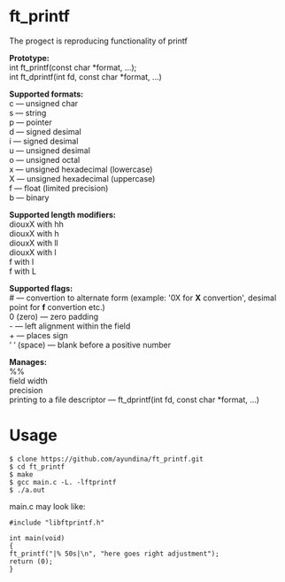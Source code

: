 # ft_printf
The progect is reproducing functionality of printf</br>

**Prototype:**</br>
int ft_printf(const char *format, ...);</br>
int ft_dprintf(int fd, const char *format, ...)</br>

**Supported formats:**</br>
c — unsigned char</br>
s — string</br>
p — pointer</br>
d — signed desimal</br>
i — signed desimal</br>
u — unsigned desimal</br>
o — unsigned octal</br>
x — unsigned hexadecimal (lowercase)</br>
X — unsigned hexadecimal (uppercase)</br>
f — float (limited precision)</br>
b — binary</br>

**Supported length modifiers:**</br>
diouxX with hh</br>
diouxX with h</br>
diouxX with ll</br>
diouxX with l</br>
f with l</br>
f with L</br>

**Supported flags:**</br>
\# — convertion to alternate form (example: '0X for **X** convertion', desimal point for **f** convertion etc.)</br>
0 (zero) — zero padding</br>
\- — left alignment within the field</br>
\+ — places sign</br>
‘ ‘ (space) — blank before a positive number</br>

**Manages:**</br>
%%</br>
field width</br>
precision</br>
printing to a file descriptor — ft_dprintf(int fd, const char *format, ...)

# Usage
```
$ clone https://github.com/ayundina/ft_printf.git
$ cd ft_printf
$ make
$ gcc main.c -L. -lftprintf
$ ./a.out
```
main.c may look like:
```
#include "libftprintf.h"

int main(void)
{
ft_printf("|% 50s|\n", "here goes right adjustment");
return (0);
}
```
